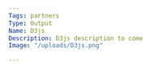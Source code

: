 ```yaml
---
Tags: partners
Type: Output
Name: D3js
Description: D3js description to come
Image: "/uploads/D3js.png"

---
```

